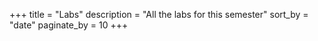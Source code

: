 +++
title = "Labs"
description = "All the labs for this semester" 
sort_by = "date" 
paginate_by = 10
+++

